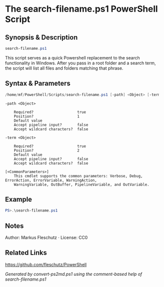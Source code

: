 # The search-filename.ps1 PowerShell Script

## Synopsis & Description
```powershell
search-filename.ps1
```

This script serves as a quick Powershell replacement to the search functionality in Windows.
After you pass in a root folder and a search term, the script will list all files and folders matching that phrase.

## Syntax & Parameters
```powershell
/home/mf/PowerShell/Scripts/search-filename.ps1 [-path] <Object> [-term] <Object> [<CommonParameters>]
```

```
-path <Object>
    
    Required?                    true
    Position?                    1
    Default value                
    Accept pipeline input?       false
    Accept wildcard characters?  false
```

```
-term <Object>
    
    Required?                    true
    Position?                    2
    Default value                
    Accept pipeline input?       false
    Accept wildcard characters?  false
```

```
[<CommonParameters>]
    This cmdlet supports the common parameters: Verbose, Debug, ErrorAction, ErrorVariable, WarningAction, 
    WarningVariable, OutBuffer, PipelineVariable, and OutVariable.
```

## Example
```powershell
PS>.\search-filename.ps1
```


## Notes
Author: Markus Fleschutz · License: CC0

## Related Links
https://github.com/fleschutz/PowerShell

*Generated by convert-ps2md.ps1 using the comment-based help of search-filename.ps1*
